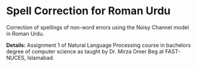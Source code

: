 # Spell Correction for Roman Urdu

Correction of spellings of non-word errors using the Noisy Channel model in Roman Urdu.

**Details:** Assignment 1 of Natural Language Processing course in bachelors degree of computer science as taught by Dr. Mirza Omer Beg at FAST-NUCES, Islamabad.
